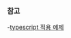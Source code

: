 ### 참고

-[typescript 적용 예제](https://github.com/vercel/next.js/tree/canary/examples/with-typescript)
